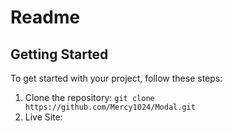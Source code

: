 # Readme

## Getting Started

To get started with your project, follow these steps:

1. Clone the repository: `git clone https://github.com/Mercy1024/Modal.git`
2. Live Site: ` `
